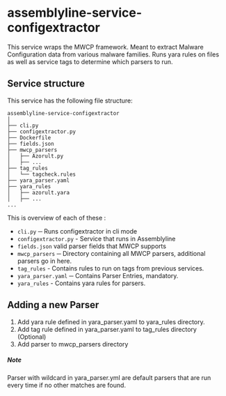 # assemblyline-service-configextractor
This service wraps the MWCP framework. Meant to extract Malware Configuration data from various malware
families. Runs yara rules on files as well as service tags to determine which parsers to run.



## Service structure

This service has the following file structure:
```text
assemblyline-service-configextractor
│
├── cli.py
├── configextractor.py
├── Dockerfile
├── fields.json
├── mwcp_parsers
│   ├── Azorult.py
│   ├── ...
├── tag_rules
│   └── tagcheck.rules
├── yara_parser.yaml
├── yara_rules
│   ├── azorult.yara
│   ├── ...
...
```

This is overview of each of these :

* `cli.py` ─ Runs configextractor in cli mode
* `configextractor.py` - Service that runs in Assemblyline
* `fields.json` valid parser fields that MWCP supports
* `mwcp_parsers` ─ Directory containing all MWCP parsers, additional parsers go in here.
* `tag_rules` - Contains rules to run on tags from previous services.
* `yara_parser.yaml` ─ Contains Parser Entries, mandatory.
* `yara_rules` - Contains yara rules for parsers.

## Adding a new Parser
1. Add yara rule defined in yara_parser.yaml to yara_rules directory.
2. Add tag rule defined in yara_parser.yaml to tag_rules directory (Optional)
3. Add parser to mwcp_parsers directory

##### Note
Parser with wildcard in yara_parser.yml are default parsers that are run every time if no other matches are found.

